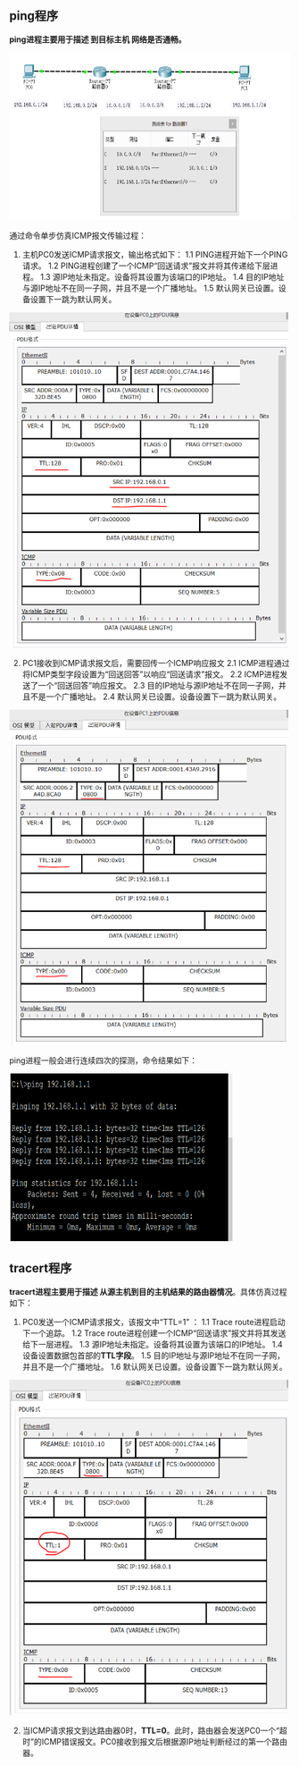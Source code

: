 ## ping程序
**ping进程主要用于描述 到目标主机 网络是否通畅。**
<div align=left><img width="800" height="300" src="./test-images/实验-ICMP.PNG"/></div> 

通过命令单步仿真ICMP报文传输过程：
1. 主机PC0发送ICMP请求报文，输出格式如下：
1.1  PING进程开始下一个PING请求。
1.2  PING进程创建了一个ICMP“回送请求”报文并将其传递给下层进程。
1.3  源IP地址未指定。设备将其设置为该端口的IP地址。
1.4  目的IP地址与源IP地址不在同一子网，并且不是一个广播地址。
1.5  默认网关已设置。设备设置下一跳为默认网关。
<div align=left><img width="500" height="600" src="./test-images/ping1.PNG"/></div> 


2. PC1接收到ICMP请求报文后，需要回传一个ICMP响应报文
2.1 ICMP进程通过将ICMP类型字段设置为“回送回答”以响应“回送请求”报文。
2.2 ICMP进程发送了一个“回送回答”响应报文。
2.3 目的IP地址与源IP地址不在同一子网，并且不是一个广播地址。
2.4 默认网关已设置。设备设置下一跳为默认网关。
<div align=left><img width="500" height="600" src="./test-images/ping2.PNG"/></div> 

ping进程一般会进行连续四次的探测，命令结果如下：
<div align=left><img width="400" height="300" src="./test-images/ping3.PNG"/></div> 

## tracert程序
**tracert进程主要用于描述 从源主机到目的主机结果的路由器情况**。具体仿真过程如下：
1. PC0发送一个ICMP请求报文，该报文中“TTL=1” ：
1.1 Trace route进程启动下一个追踪。
1.2 Trace route进程创建一个ICMP“回送请求”报文并将其发送给下一层进程。
1.3 源IP地址未指定。设备将其设置为该端口的IP地址。
1.4 设备设置数据包首部的**TTL字段**。
1.5 目的IP地址与源IP地址不在同一子网，并且不是一个广播地址。
1.6 默认网关已设置。设备设置下一跳为默认网关。
<div align=left><img width="500" height="600" src="./test-images/tracert1.PNG"/></div> 

2. 当ICMP请求报文到达路由器0时，**TTL=0**。此时，路由器会发送PC0一个“超时”的ICMP错误报文。PC0接收到报文后根据源IP地址判断经过的第一个路由器。
